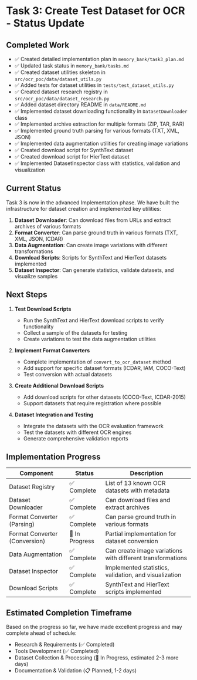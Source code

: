 # Task 3: Create Test Dataset for OCR - Status Update

## Completed Work

- ✅ Created detailed implementation plan in `memory_bank/task3_plan.md`
- ✅ Updated task status in `memory_bank/tasks.md`
- ✅ Created dataset utilities skeleton in `src/ocr_poc/data/dataset_utils.py`
- ✅ Added tests for dataset utilities in `tests/test_dataset_utils.py`
- ✅ Created dataset research registry in `src/ocr_poc/data/dataset_research.py`
- ✅ Added dataset directory README in `data/README.md`
- ✅ Implemented dataset downloading functionality in `DatasetDownloader` class
- ✅ Implemented archive extraction for multiple formats (ZIP, TAR, RAR)
- ✅ Implemented ground truth parsing for various formats (TXT, XML, JSON)
- ✅ Implemented data augmentation utilities for creating image variations
- ✅ Created download script for SynthText dataset
- ✅ Created download script for HierText dataset
- ✅ Implemented DatasetInspector class with statistics, validation and visualization

## Current Status

Task 3 is now in the advanced Implementation phase. We have built the infrastructure for dataset creation and implemented key utilities:

1. **Dataset Downloader**: Can download files from URLs and extract archives of various formats
2. **Format Converter**: Can parse ground truth in various formats (TXT, XML, JSON, ICDAR)
3. **Data Augmentation**: Can create image variations with different transformations
4. **Download Scripts**: Scripts for SynthText and HierText datasets implemented
5. **Dataset Inspector**: Can generate statistics, validate datasets, and visualize samples

## Next Steps

1. **Test Download Scripts**
   - Run the SynthText and HierText download scripts to verify functionality
   - Collect a sample of the datasets for testing
   - Create variations to test the data augmentation utilities

2. **Implement Format Converters**
   - Complete implementation of `convert_to_ocr_dataset` method
   - Add support for specific dataset formats (ICDAR, IAM, COCO-Text)
   - Test conversion with actual datasets

3. **Create Additional Download Scripts**
   - Add download scripts for other datasets (COCO-Text, ICDAR-2015)
   - Support datasets that require registration where possible

4. **Dataset Integration and Testing**
   - Integrate the datasets with the OCR evaluation framework
   - Test the datasets with different OCR engines
   - Generate comprehensive validation reports

## Implementation Progress

| Component | Status | Description |
|-----------|--------|-------------|
| Dataset Registry | ✅ Complete | List of 13 known OCR datasets with metadata |
| Dataset Downloader | ✅ Complete | Can download files and extract archives |
| Format Converter (Parsing) | ✅ Complete | Can parse ground truth in various formats |
| Format Converter (Conversion) | 🔄 In Progress | Partial implementation for dataset conversion |
| Data Augmentation | ✅ Complete | Can create image variations with different transformations |
| Dataset Inspector | ✅ Complete | Implemented statistics, validation, and visualization |
| Download Scripts | ✅ Complete | SynthText and HierText scripts implemented |

## Estimated Completion Timeframe

Based on the progress so far, we have made excellent progress and may complete ahead of schedule:
- Research & Requirements (✅ Completed)
- Tools Development (✅ Completed)
- Dataset Collection & Processing (🔄 In Progress, estimated 2-3 more days)
- Documentation & Validation (📋 Planned, 1-2 days) 